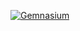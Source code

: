 [![Gemnasium](https://img.shields.io/gemnasium/mathiasbynens/he.svg?style=flat-square)](https://github.com/arnoldmyint/arnoldmyint.github.io)
